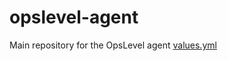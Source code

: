 # opslevel-agent
Main repository for the OpsLevel agent
[values.yml](../opslevel-agent-backup/values.yml)